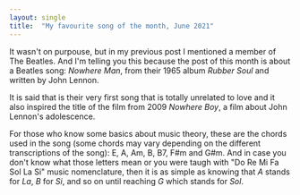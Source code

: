 ```yaml
---
layout: single
title:  "My favourite song of the month, June 2021"
---
```


It wasn't on purpouse, but in my previous post I mentioned a member of The Beatles. And I'm telling you this because the post of this month is about a Beatles song: *Nowhere Man*, from their 1965 album *Rubber Soul* and written by John Lennon.

It is said that is their very first song that is totally unrelated to love and it also inspired the title of the film from 2009 *Nowhere Boy*, a film about John Lennon's adolescence.

For those who know some basics about music theory, these are the chords used in the song (some chords may vary depending on the different transcriptions of the song): E, A, Am, B, B7, F#m and G#m. And in case you don't know what those letters mean or you were taugh with "Do Re Mi Fa Sol La Si" music nomenclature, then it is as simple as knowing that *A* stands for *La*, *B* for *Si*, and so on until reaching *G* which stands for *Sol*.
